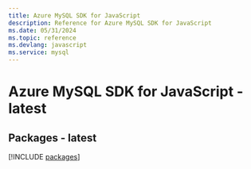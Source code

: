 ```yaml
---
title: Azure MySQL SDK for JavaScript
description: Reference for Azure MySQL SDK for JavaScript
ms.date: 05/31/2024
ms.topic: reference
ms.devlang: javascript
ms.service: mysql
---
```

# Azure MySQL SDK for JavaScript - latest
## Packages - latest
[!INCLUDE [packages](mysql-index.md)]